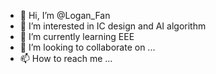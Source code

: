 - 👋 Hi, I’m @Logan_Fan
- 👀 I’m interested in IC design and AI algorithm
- 🌱 I’m currently learning EEE
- 💞️ I’m looking to collaborate on ...
- 📫 How to reach me ...

<!---
dragon-fan/dragon-fan is a ✨ special ✨ repository because its `README.md` (this file) appears on your GitHub profile.
You can click the Preview link to take a look at your changes.
--->
